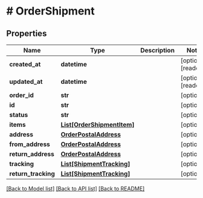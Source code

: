 # # OrderShipment


## Properties 


Name | Type | Description | Notes
------------ | ------------- | ------------- | -------------
**created_at**| **datetime** |   | [optional] [readonly]
**updated_at**| **datetime** |   | [optional] [readonly]
**order_id**| **str** |   | [optional]
**id**| **str** |   | [optional]
**status**| **str** |   | [optional]
**items**| [**List[OrderShipmentItem]**](OrderShipmentItem.md) |   | [optional]
**address**| [**OrderPostalAddress**](OrderPostalAddress.md) |   | [optional]
**from_address**| [**OrderPostalAddress**](OrderPostalAddress.md) |   | [optional]
**return_address**| [**OrderPostalAddress**](OrderPostalAddress.md) |   | [optional]
**tracking**| [**List[ShipmentTracking]**](ShipmentTracking.md) |   | [optional]
**return_tracking**| [**List[ShipmentTracking]**](ShipmentTracking.md) |   | [optional]


[[Back to Model list]](../../README.md#models) [[Back to API list]](../../README.md#endpoints) [[Back to README]](../../README.md)

